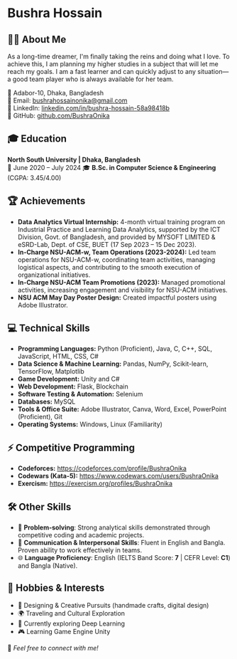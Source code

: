 # Bushra Hossain

## 👩‍💻 About Me
As a long-time dreamer, I'm finally taking the reins and doing what I love. To achieve this, I am planning my higher studies in a subject that will let me reach my goals. I am a fast learner and can quickly adjust to any situation—a good team player who is always available for her team.

📍 Adabor-10, Dhaka, Bangladesh  
📧 Email: [bushrahossainonika@gmail.com](mailto:bushrahossainonika@gmail.com)  
🔗 LinkedIn: [linkedin.com/in/bushra-hossain-58a98418b](https://linkedin.com/in/bushra-hossain-58a98418b)  
🔗 GitHub: [github.com/BushraOnika](https://github.com/BushraOnika)  

## 🎓 Education
**North South University | Dhaka, Bangladesh**  
📅 June 2020 – July 2024 
🎓 **B.Sc. in Computer Science & Engineering** (CGPA: 3.45/4.00)

## 🏆 Achievements
- **Data Analytics Virtual Internship:** 4-month virtual training program on Industrial Practice and Learning Data Analytics, supported by the ICT Division, Govt. of Bangladesh, and provided by MYSOFT LIMITED & eSRD-Lab, Dept. of CSE, BUET (17 Sep 2023 – 15 Dec 2023).
- **In-Charge NSU-ACM-w, Team Operations (2023-2024):** Led team operations for NSU-ACM-w, coordinating team activities, managing logistical aspects, and contributing to the smooth execution of organizational initiatives.
- **In-Charge NSU-ACM Team Promotions (2023):** Managed promotional activities, increasing engagement and visibility for NSU-ACM initiatives.
- **NSU ACM May Day Poster Design:** Created impactful posters using Adobe Illustrator.

## 💻 Technical Skills
- **Programming Languages:** Python (Proficient), Java, C, C++, SQL, JavaScript, HTML, CSS, C#
- **Data Science & Machine Learning:** Pandas, NumPy, Scikit-learn, TensorFlow, Matplotlib
- **Game Development:** Unity and C#
- **Web Development:** Flask, Blockchain
- **Software Testing & Automation:** Selenium
- **Databases:** MySQL
- **Tools & Office Suite:** Adobe Illustrator, Canva, Word, Excel, PowerPoint (Proficient), Git
- **Operating Systems:** Windows, Linux (Familiarity)

## ⚡ Competitive Programming
- **Codeforces:** https://codeforces.com/profile/BushraOnika
- **Codewars (Kata-5):** https://www.codewars.com/users/BushraOnika
- **Exercism:** https://exercism.org/profiles/BushraOnika

## 🛠 Other Skills
- 🧠 **Problem-solving**: Strong analytical skills demonstrated through competitive coding and academic projects.  
- 💬 **Communication & Interpersonal Skills**: Fluent in English and Bangla. Proven ability to work effectively in teams.  
- 🌐 **Language Proficiency**: English (IELTS Band Score: **7** | CEFR Level: **C1**) and Bangla (Native).

## 🎨 Hobbies & Interests
- 🎨 Designing & Creative Pursuits (handmade crafts, digital design)
- 🌍 Traveling and Cultural Exploration
- 🚀 Currently exploring Deep Learning
- 🎮 Learning Game Engine Unity

📌 *Feel free to connect with me!*
